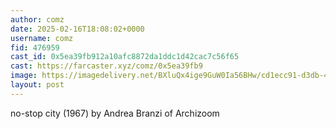 ```yaml
---
author: comz
date: 2025-02-16T18:08:02+0000
username: comz
fid: 476959
cast_id: 0x5ea39fb912a10afc8872da1ddc1d42cac7c56f65
cast: https://farcaster.xyz/comz/0x5ea39fb9
image: https://imagedelivery.net/BXluQx4ige9GuW0Ia56BHw/cd1ecc91-d3db-4895-98ce-6057890d4000/original
layout: post
---
```


no-stop city (1967) by Andrea Branzi of Archizoom

<img src='https://imagedelivery.net/BXluQx4ige9GuW0Ia56BHw/cd1ecc91-d3db-4895-98ce-6057890d4000/original' alt='' referrerpolicy='no-referrer'/>
